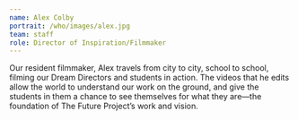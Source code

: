 ```yaml
---
name: Alex Colby
portrait: /who/images/alex.jpg
team: staff
role: Director of Inspiration/Filmmaker
---
```


Our resident filmmaker, Alex travels from city to city, school to school, filming our Dream Directors and students in action. The videos that he edits allow the world to understand our work on the ground, and give the students in them a chance to see themselves for what they are—the foundation of The Future Project’s work and vision.